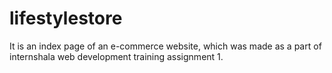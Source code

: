 # lifestylestore
It is an index page of an e-commerce website, which was made as a part of internshala web development training assignment 1.
